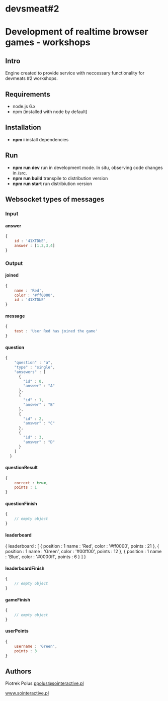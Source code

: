 # devsmeat#2
# Development of realtime browser games - workshops

## Intro

Engine created to provide service with neccessary functionality for devmeats #2 workshops.

## Requirements

- node.js 6.x
- npm (installed with node by default)

## Installation

- **npm i** install dependencies

## Run

- **npm run dev** run in development mode. In situ, observing code changes in /src.
- **npm run build** transpile to distribution version
- **npm run start** run distribiution version

## Websocket types of messages

### Input

#### answer

```javascript
{
    id : '41XTDbE',
    answer : [1,2,3,4]
}
```

### Output

#### joined

```javascript
{
    name : 'Red',
    color : '#ff0000',
    id : '41XTDbE'
}
```

#### message

```javascript
{
    test : 'User Red has joined the game'
}
```

#### question

```javascript
{
    "question" : "a",
    "type" : "single",
    "ansewers" : [
      {
        "id" : 0,
        "answer" : "A"
      },
      {
        "id" : 1,
        "answer" : "B"
      },
      {
        "id" : 2,
        "answer" : "C"
      },
      {
        "id" : 3,
        "answer" : "D"
      }
    ]
  }
```

#### questionResult

```javascript
{
    correct : true,
    points : 1
}
```

#### questionFinish

```javascript
{
    // empty object
}
```

#### leaderboard

{
    leaderboard : [
        {
            position : 1
            name : 'Red',
            color : '#ff0000',
            points : 21
        },
        {
            position : 1
            name : 'Green',
            color : '#00ff00',
            points : 12
        },
        {
            position : 1
            name : 'Blue',
            color : '#0000ff',
            points : 6
        }
    ]
}

#### leaderboardFinish

```javascript
{
    // empty object
}
```

#### gameFinish

```javascript
{
    // empty object
}
```

#### userPoints

```javascript
{
    username : 'Green',
    points : 3
}
```

## Authors

Piotrek Polus <ppolus@sointeractive.pl>

www.sointeractive.pl